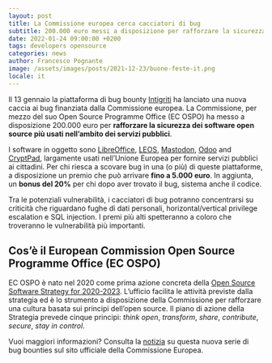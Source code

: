 ```yaml
---
layout: post
title: La Commissione europea cerca cacciatori di bug 
subtitle: 200.000 euro messi a disposizione per rafforzare la sicurezza degli applicativi open source  
date: 2022-01-24 09:00:00 +0200
tags: developers opensource
categories: news
author: Francesco Pognante
image: /assets/images/posts/2021-12-23/buone-feste-it.png
locale: it
---
```

Il 13 gennaio la piattaforma di bug bounty [Intigriti](https://www.intigriti.com/) ha lanciato una nuova caccia ai bug finanziata dalla Commissione europea. La Commissione, per mezzo del suo Open Source Programme Office (EC OSPO) ha messo a disposizione 200.000 euro per **rafforzare la sicurezza dei software open source più usati nell’ambito dei servizi pubblici**.

I software in oggetto sono [LibreOffice](https://developers.italia.it/it/software/tdf-libreoffice-metadata-899fe7), [LEOS](https://joinup.ec.europa.eu/collection/justice-law-and-security/solution/leos-open-source-software-editing-legislation), [Mastodon](https://joinmastodon.org/), [Odoo](https://www.odoo.com/it_IT) and [CryptPad](https://cryptpad.fr/), largamente usati nell’Unione Europea per fornire servizi pubblici ai cittadini. Per chi riesca a scovare bug in una (o più) di queste piattaforme, a disposizione un premio che può arrivare **fino a 5.000 euro**. In aggiunta, un **bonus del 20%** per chi dopo aver trovato il bug, sistema anche il codice.

Tra le potenziali vulnerabilità, i cacciatori di bug potranno concentrarsi su criticità che riguardano fughe di dati personali, horizontal/vertical privilege escalation e SQL injection. I premi più alti spetteranno a coloro che troveranno le vulnerabilità più importanti.  

## Cos’è il European Commission Open Source Programme Office (EC OSPO)

EC OSPO è nato nel 2020 come prima azione concreta della [Open Source Software Strategy for 2020-2023](https://ec.europa.eu/info/departments/informatics/open-source-software-strategy_en). L’ufficio facilita le attività previste dalla strategia ed è lo strumento a disposizione della Commissione per rafforzare una cultura basata sui principi dell’open source. Il piano di azione della Strategia prevede cinque principi: *think  open*, *transform*, *share*, *contribute*, *secure*, *stay in control*.

Vuoi maggiori informazioni? Consulta la [notizia](https://ec.europa.eu/info/news/european-commissions-open-source-programme-office-starts-bug-bounties-2022-jan-19_it) su questa nuova serie di bug bounties sul sito ufficiale della Commissione Europea.
